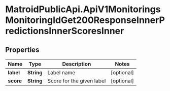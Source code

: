 # MatroidPublicApi.ApiV1MonitoringsMonitoringIdGet200ResponseInnerPredictionsInnerScoresInner

## Properties

Name | Type | Description | Notes
------------ | ------------- | ------------- | -------------
**label** | **String** | Label name | [optional] 
**score** | **String** | Score for the given label | [optional] 


